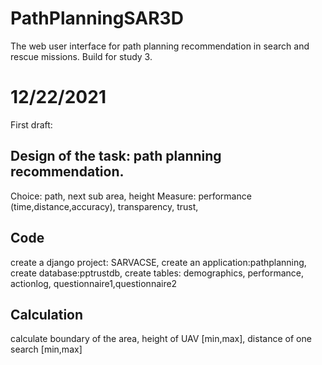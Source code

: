 # PathPlanningSAR3D
The web user interface for path planning recommendation in search and rescue missions. Build for study 3.

# 12/22/2021
First draft:

## Design of the task: path planning recommendation.
Choice: path, next sub area, height
Measure: performance (time,distance,accuracy), transparency, trust, 

## Code
create a django project: SARVACSE, create an application:pathplanning, create database:pptrustdb, create tables: demographics, performance, actionlog, questionnaire1,questionnaire2

## Calculation
calculate boundary of the area, height of UAV [min,max], distance of one search [min,max]
